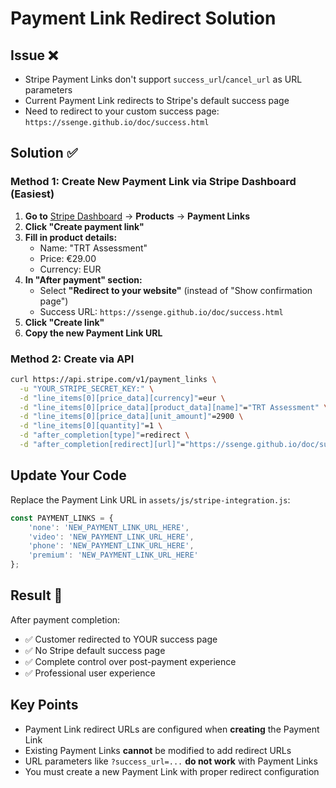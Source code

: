 # Payment Link Redirect Solution

## Issue ❌
- Stripe Payment Links don't support `success_url`/`cancel_url` as URL parameters
- Current Payment Link redirects to Stripe's default success page
- Need to redirect to your custom success page: `https://ssenge.github.io/doc/success.html`

## Solution ✅

### Method 1: Create New Payment Link via Stripe Dashboard (Easiest)

1. **Go to** [Stripe Dashboard](https://dashboard.stripe.com) → **Products** → **Payment Links**
2. **Click "Create payment link"**
3. **Fill in product details:**
   - Name: "TRT Assessment"
   - Price: €29.00
   - Currency: EUR
4. **In "After payment" section:**
   - Select **"Redirect to your website"** (instead of "Show confirmation page")
   - Success URL: `https://ssenge.github.io/doc/success.html`
5. **Click "Create link"**
6. **Copy the new Payment Link URL**

### Method 2: Create via API

```bash
curl https://api.stripe.com/v1/payment_links \
  -u "YOUR_STRIPE_SECRET_KEY:" \
  -d "line_items[0][price_data][currency]"=eur \
  -d "line_items[0][price_data][product_data][name]"="TRT Assessment" \
  -d "line_items[0][price_data][unit_amount]"=2900 \
  -d "line_items[0][quantity]"=1 \
  -d "after_completion[type]"=redirect \
  -d "after_completion[redirect][url]"="https://ssenge.github.io/doc/success.html"
```

## Update Your Code

Replace the Payment Link URL in `assets/js/stripe-integration.js`:

```javascript
const PAYMENT_LINKS = {
    'none': 'NEW_PAYMENT_LINK_URL_HERE',
    'video': 'NEW_PAYMENT_LINK_URL_HERE', 
    'phone': 'NEW_PAYMENT_LINK_URL_HERE',
    'premium': 'NEW_PAYMENT_LINK_URL_HERE'
};
```

## Result 🎉

After payment completion:
- ✅ Customer redirected to YOUR success page
- ✅ No Stripe default success page
- ✅ Complete control over post-payment experience
- ✅ Professional user experience

## Key Points

- Payment Link redirect URLs are configured when **creating** the Payment Link
- Existing Payment Links **cannot** be modified to add redirect URLs
- URL parameters like `?success_url=...` **do not work** with Payment Links
- You must create a new Payment Link with proper redirect configuration 
